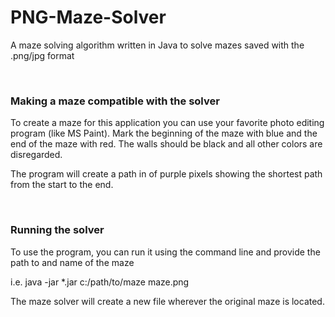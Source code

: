 # PNG-Maze-Solver
A maze solving algorithm written in Java to solve mazes saved with the .png/jpg format

</br>

### Making a maze compatible with the solver

To create a maze for this application you can use your favorite photo editing program (like MS Paint). Mark the beginning of the maze with blue and the end of the maze with red. The walls should be black and all other colors are disregarded.

The program will create a path in of purple pixels showing the shortest path from the start to the end.

</br>

### Running the solver

<p>To use the program, you can run it using the command line and provide the path to and name of the maze</p>
<p>i.e. java -jar *.jar c:/path/to/maze maze.png</p>

The maze solver will create a new file wherever the original maze is located.
